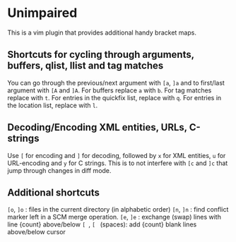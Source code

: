 Unimpaired
==========

This is a vim plugin that provides additional handy bracket maps.

Shortcuts for cycling through arguments, buffers, qlist, llist and tag matches
------------------------------------------------------------------------------

You can go through the previous/next argument with `[a`, `]a` and to first/last argument with `[A` and `]A`.
For buffers replace `a` with `b`.
For tag matches replace with `t`.
For entries in the quickfix list, replace with `q`.
For entries in the location list, replace with `l`.

Decoding/Encoding XML entities, URLs, C-strings
-----------------------------------------------

Use `[` for encoding and `]` for decoding, followed by `x` for XML entities, `u` for URL-encoding and `y` for C strings.
This is to not interfere with `[c` and `]c` that jump through changes in diff mode.

Additional shortcuts
--------------------

`[o`, `]o` : files in the current directory (in alphabetic order)
`[n`, `]n` : find conflict marker left in a SCM merge operation.
`[e`, `]e` : exchange (swap) lines with line {count} above/below
`[ `, `[ ` (spaces): add {count} blank lines above/below cursor


